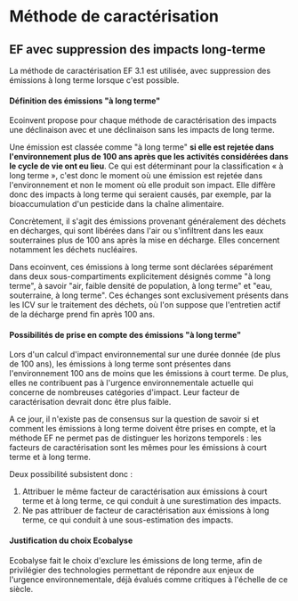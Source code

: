 # Méthode de caractérisation

## EF avec suppression des impacts long-terme

La méthode de caractérisation EF 3.1 est utilisée, avec suppression des émissions à long terme lorsque c'est possible.

#### Définition des émissions "à long terme"

Ecoinvent propose pour chaque méthode de caractérisation des impacts une déclinaison avec et une déclinaison sans les impacts de long terme.

Une émission est classée comme "à long terme" **si elle est rejetée dans l'environnement plus de 100 ans après que les activités considérées dans le cycle de vie ont eu lieu**. Ce qui est déterminant pour la classification « à long terme », c'est donc le moment où une émission est rejetée dans l'environnement et non le moment où elle produit son impact. Elle diffère donc des impacts à long terme qui seraient causés, par exemple, par la bioaccumulation d'un pesticide dans la chaîne alimentaire.

Concrètement, il s'agit des émissions provenant généralement des déchets en décharges, qui sont libérées dans l'air ou s'infiltrent dans les eaux souterraines plus de 100 ans après la mise en décharge. Elles concernent notamment les déchets nucléaires.

Dans ecoinvent, ces émissions à long terme sont déclarées séparément dans deux sous-compartiments explicitement désignés comme "à long terme", à savoir "air, faible densité de population, à long terme" et "eau, souterraine, à long terme". Ces échanges sont exclusivement présents dans les ICV sur le traitement des déchets, où l'on suppose que l'entretien actif de la décharge prend fin après 100 ans.

#### Possibilités de prise en compte des émissions "à long terme"

Lors d'un calcul d'impact environnemental sur une durée donnée (de plus de 100 ans), les émissions à long terme sont présentes dans l'environnement 100 ans de moins que les émissions à court terme. De plus, elles ne contribuent pas à l'urgence environnementale actuelle qui concerne de nombreuses catégories d'impact. Leur facteur de caractérisation devrait donc être plus faible.

A ce jour, il n'existe pas de consensus sur la question de savoir si et comment les émissions à long terme doivent être prises en compte, et la méthode EF ne permet pas de distinguer les horizons temporels : les facteurs de caractérisation sont les mêmes pour les émissions à court terme et à long terme.&#x20;

Deux possibilité subsistent donc :

1. Attribuer le même facteur de caractérisation aux émissions à court terme et à long terme, ce qui conduit à une surestimation des impacts.
2. Ne pas attribuer de facteur de caractérisation aux émissions à long terme, ce qui conduit à une sous-estimation des impacts.

#### Justification du choix Ecobalyse

Ecobalyse fait le choix d'exclure les émissions de long terme, afin de privilégier des technologies permettant de répondre aux enjeux de l'urgence environnementale, déjà évalués comme critiques à l'échelle de ce siècle.





